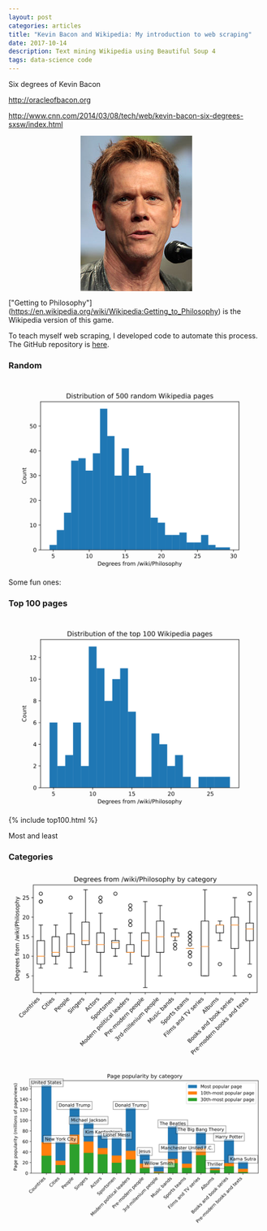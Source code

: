 ```yaml
---
layout: post
categories: articles
title: "Kevin Bacon and Wikipedia: My introduction to web scraping"
date: 2017-10-14
description: Text mining Wikipedia using Beautiful Soup 4
tags: data-science code
---
```


Six degrees of Kevin Bacon

http://oracleofbacon.org

http://www.cnn.com/2014/03/08/tech/web/kevin-bacon-six-degrees-sxsw/index.html

<p><a href="https://en.wikipedia.org/wiki/Kevin_Bacon">
<img src="\img\wiki-phil\Kevin_Bacon_SDCC_2014.jpg" style="display:block; margin-left: auto; margin-right: auto;">
</a></p>

["Getting to Philosophy"]
(https://en.wikipedia.org/wiki/Wikipedia:Getting_to_Philosophy)
is the Wikipedia version of this game.

To teach myself web scraping, I developed code to automate this process.
The GitHub repository is
[here](https://github.com/petermattia/wikipedia-degrees-of-sep-philosophy).

### Random

<p>
<img src="\img\wiki-phil\random_dist.svg" style="display:block; margin-left: auto; margin-right: auto;">
</p>

Some fun ones:


### Top 100 pages

<p>
<img src="\img\wiki-phil\top100_dist.svg" style="display:block; margin-left: auto; margin-right: auto;">
</p>

{% include top100.html %}

Most and least

### Categories

<p>
<img src="\img\wiki-phil\categories_boxplot.svg" style="display:block; margin-left: auto; margin-right: auto;">
</p>

<p>
<img src="\img\wiki-phil\categories_popularity.svg" style="display:block; margin-left: auto; margin-right: auto;">
</p>
